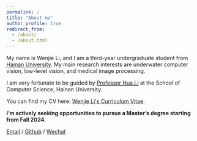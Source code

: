 ```yaml
---
permalink: /
title: "About me"
author_profile: true
redirect_from: 
  - /about/
  - /about.html
---
```


My name is Wenjie Li, and I am a third-year undergraduate student from [Hainan University](https://www.hainanu.edu.cn/). My main research interests are underwater computer vision, low-level vision, and medical image processing.

I am very fortunate to be guided by [Professor Hua Li](https://cs.hainanu.edu.cn/info/1105/1895.htm) at the School of Computer Science, Hainan University.

You can find my CV here: [Wenjie Li's Curriculum Vitae](../assets/Curriculum_Vitae.pdf).

**I’m actively seeking opportunities to pursue a Master’s degree starting from Fall 2024.**

[Email](mailto:wenjieli0327@163.com) / [Github](https://github.com/doilion) / [Wechat](../images/wechat.jpg)

